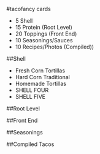 #tacofancy cards

* 5 Shell
* 15 Protein (Root Level)
* 20 Toppings (Front End)
* 10 Seasonings/Sauces
* 10 Recipes/Photos (Compiled))

##Shell
* Fresh Corn Tortillas
* Hard Corn Traditional
* Homemade Tortillas
* SHELL FOUR
* SHELL FIVE

##Root Level

##Front End

##Seasonings

##Compiled Tacos
